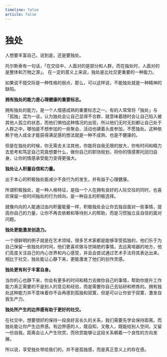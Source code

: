 ```yaml
---
timeline: false
article: false
---
```


# 独处

人想要丰富自己，说到底，还是要独处。

托尔斯泰有一句话，「在交往中，人面对的是部分和人群，而在独处时，人面对的是整体和万物之源」。
在一定的意义上来说，独处是比社交更重要的一种能力。

如果说不擅交际是一种性格的弱点，那么，可以这样说，不能独处就是一种精神的缺陷。

**拥有独处的能力是心理健康的重要标志。**

拥有独处的能力，是一个人情感成熟的重要标志之一。有的人常常将「独处」与「孤独」混为一谈，认为独处会让自己显得不合群，就意味着随时会让自己陷入被其他人孤立的状态，而他们惧怕这种情况的出现，所以他们无时无刻都让自己处于人群之中，哪怕是不想参加的一些聚会、活动也硬着头皮参加，不愿独处。这种依赖于他人成全才能获得满足感的想法就是一种不成熟、也是不健康的。

但是在独处的时候，你无需去关注其他，你能将自我无限的放大，你有时间和精力去思考和笃定自己究竟想要什么，做你自己的职场规划，将你的情感寄托回归自身，让你的情感承受能力变得更强大。

**独处让人积蓄自信和力量。**

出于本心的积极独处能减少不良行为的发生，并有益于心理健康。

所谓积极独处，是一种人格特征，是指一个人在拥有良好的人际交往的同时，也喜欢保留一些时间独处的行为倾向，是一种自主的积极选择。

就像内向的人能通过由内积蓄能量一样，积极独处会让你去独自面对一些事情，提高你自己的力量，让你不再去依赖和等待别人的帮助，而是习惯独立且自信的面对问题。

**独处更能激发创造力。**

一个很鲜明的例子就是在艺术领域，很多艺术家都是能够享受孤独的，他们乐于为自己保留一些独处的时间，他们更喜欢做与世隔绝的事情，去远离喧器的地方，他们高度关注自己的内心世界和内心感受，并且会尝试通过艺术手法将其表达出来。相比于社交，独处能让心静下来，更能激发了他们的创作灵感。

**独处更有利于丰富自身。**

当你的心也静下来，你会有更多的时间和精力去做你自己的事情，帮助你提升工作能力真正需要的不是别人的意见和经验，而是需要你自己去钻研和修炼的。拥有独处这种能力并不意味着你不会再感到孤独和寂寞，但是可以让你安于寂寞，激发自我生产力。

**独处所产生的边界感有助于更好的社交。**

在社交中，想要很好的保持一段良好且长久的关系，我们需要先学会保持距离。而独处能让你产生边界感。有边界感的人，既自知，叉敬人，既能给别人空间，又留一份自我。距离会让人产生欣赏，而欣赏能够让这段关系朝着一个良性的方向发展。

所以说，享受独处带给我们的，并不是孤独感，而是真正意义上的存在感。